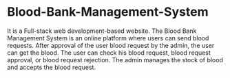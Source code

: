 # Blood-Bank-Management-System
It is a Full-stack web development-based website. 
The Blood Bank Management System is an online platform where users can send blood requests.
After approval of the user blood request by the admin, the user can get the blood. 
The user can check his blood request, blood request approval, or blood request rejection. The admin manages the stock of blood and accepts the blood request.